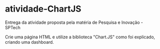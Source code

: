 # atividade-ChartJS
Entrega da atividade proposta pela matéria de Pesquisa e Inovação - SPTech

Crie uma página HTML e utilize a biblioteca "Chart.JS" como foi explicado, criando uma dashboard.
